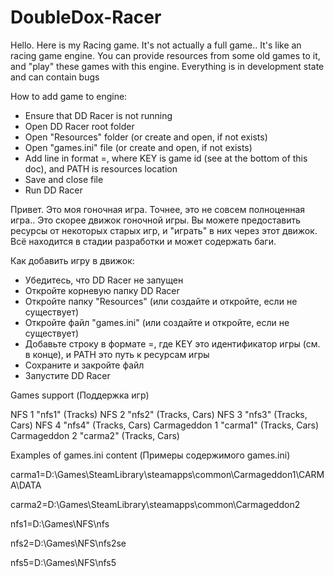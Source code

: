 # DoubleDox-Racer

Hello. Here is my Racing game.
It's not actually a full game.. It's like an racing game engine.
You can provide resources from some old games to it, and "play" these games with this engine.
Everything is in development state and can contain bugs

How to add game to engine:
- Ensure that DD Racer is not running
- Open DD Racer root folder
- Open "Resources" folder (or create and open, if not exists)
- Open "games.ini" file (or create and open, if not exists)
- Add line in format <KEY>=<PATH>, where KEY is game id (see at the bottom of this doc), and PATH is resources location
- Save and close file
- Run DD Racer

Привет. Это моя гоночная игра.
Точнее, это не совсем полноценная игра.. Это скорее движок гоночной игры.
Вы можете предоставить ресурсы от некоторых старых игр, и "играть" в них через этот движок.
Всё находится в стадии разработки и может содержать баги.

Как добавить игру в движок:
- Убедитесь, что DD Racer не запущен
- Откройте корневую папку DD Racer
- Откройте папку "Resources" (или создайте и откройте, если не существует)
- Откройте файл "games.ini" (или создайте и откройте, если не существует)
- Добавьте строку в формате <KEY>=<PATH>, где KEY это идентификатор игры (см. в конце), и PATH это путь к ресурсам игры
- Сохраните и закройте файл
- Запустите DD Racer
  
Games support (Поддержка игр)

NFS 1 "nfs1" (Tracks)
NFS 2 "nfs2" (Tracks, Cars)
NFS 3 "nfs3" (Tracks, Cars)
NFS 4 "nfs4" (Tracks, Cars)
Carmageddon 1 "carma1" (Tracks, Cars)
Carmageddon 2 "carma2" (Tracks, Cars)

Examples of games.ini content (Примеры содержимого games.ini)


carma1=D:\Games\SteamLibrary\steamapps\common\Carmageddon1\CARMA\DATA

carma2=D:\Games\SteamLibrary\steamapps\common\Carmageddon2

nfs1=D:\Games\NFS\nfs

nfs2=D:\Games\NFS\nfs2se

nfs5=D:\Games\NFS\nfs5
  
